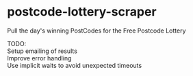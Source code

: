 # postcode-lottery-scraper
Pull the day's winning PostCodes for the Free Postcode Lottery

TODO: <br>
Setup emailing of results <br>
Improve error handling <br>
Use implicit waits to avoid unexpected timeouts <br>
